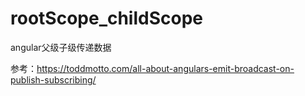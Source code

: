 # rootScope_childScope
angular父级子级传递数据

参考：https://toddmotto.com/all-about-angulars-emit-broadcast-on-publish-subscribing/
